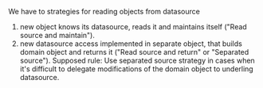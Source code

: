 We have to strategies for reading objects from datasource
1. new object knows its datasource, reads it and maintains itself ("Read source and maintain").
2. new datasource access implemented in separate object, that builds domain object and returns it ("Read source and return" or "Separated source").
Supposed rule:
Use separated source strategy in cases when it's difficult to delegate modifications of the domain object to underling datasource. 